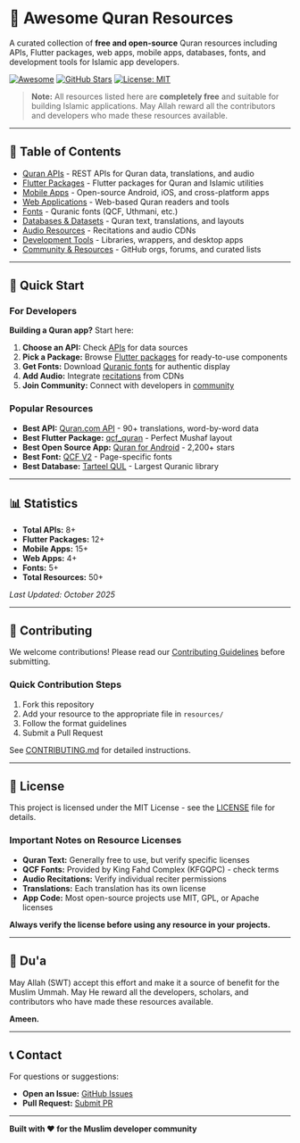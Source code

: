 # 📖 Awesome Quran Resources

A curated collection of **free and open-source** Quran resources including APIs, Flutter packages, web apps, mobile apps, databases, fonts, and development tools for Islamic app developers.

[![Awesome](https://awesome.re/badge.svg)](https://awesome.re)
[![GitHub Stars](https://img.shields.io/github/stars/yourusername/awesome-quran-resources?style=social)](https://github.com/yourusername/awesome-quran-resources)
[![License: MIT](https://img.shields.io/badge/License-MIT-yellow.svg)](https://opensource.org/licenses/MIT)

> **Note:** All resources listed here are **completely free** and suitable for building Islamic applications. May Allah reward all the contributors and developers who made these resources available.

---

## 📑 Table of Contents

- [Quran APIs](resources/apis.md) - REST APIs for Quran data, translations, and audio
- [Flutter Packages](resources/flutter.md) - Flutter packages for Quran and Islamic utilities
- [Mobile Apps](resources/mobile.md) - Open-source Android, iOS, and cross-platform apps
- [Web Applications](resources/web.md) - Web-based Quran readers and tools
- [Fonts](resources/fonts.md) - Quranic fonts (QCF, Uthmani, etc.)
- [Databases & Datasets](resources/datasets.md) - Quran text, translations, and layouts
- [Audio Resources](resources/audio.md) - Recitations and audio CDNs
- [Development Tools](resources/tools.md) - Libraries, wrappers, and desktop apps
- [Community & Resources](resources/community.md) - GitHub orgs, forums, and curated lists

---

## 🚀 Quick Start

### For Developers

**Building a Quran app?** Start here:

1. **Choose an API:** Check [APIs](resources/apis.md) for data sources
2. **Pick a Package:** Browse [Flutter packages](resources/flutter.md) for ready-to-use components
3. **Get Fonts:** Download [Quranic fonts](resources/fonts.md) for authentic display
4. **Add Audio:** Integrate [recitations](resources/audio.md) from CDNs
5. **Join Community:** Connect with developers in [community](resources/community.md)

### Popular Resources

- **Best API:** [Quran.com API](resources/apis.md#1-qurancom-api) - 90+ translations, word-by-word data
- **Best Flutter Package:** [qcf_quran](resources/flutter.md#1-qcf_quran) - Perfect Mushaf layout
- **Best Open Source App:** [Quran for Android](resources/mobile.md#1-quran-for-android) - 2,200+ stars
- **Best Font:** [QCF V2](resources/fonts.md#1-qcf-quranic-computer-font) - Page-specific fonts
- **Best Database:** [Tarteel QUL](resources/datasets.md#1-tarteel-ai---quranic-universal-library) - Largest Quranic library

---

## 📊 Statistics

- **Total APIs:** 8+
- **Flutter Packages:** 12+
- **Mobile Apps:** 15+
- **Web Apps:** 4+
- **Fonts:** 5+
- **Total Resources:** 50+

*Last Updated: October 2025*

---

## 🤝 Contributing

We welcome contributions! Please read our [Contributing Guidelines](CONTRIBUTING.md) before submitting.

### Quick Contribution Steps

1. Fork this repository
2. Add your resource to the appropriate file in `resources/`
3. Follow the format guidelines
4. Submit a Pull Request

See [CONTRIBUTING.md](CONTRIBUTING.md) for detailed instructions.

---

## 📄 License

This project is licensed under the MIT License - see the [LICENSE](LICENSE) file for details.

### Important Notes on Resource Licenses

- **Quran Text:** Generally free to use, but verify specific licenses
- **QCF Fonts:** Provided by King Fahd Complex (KFGQPC) - check terms
- **Audio Recitations:** Verify individual reciter permissions
- **Translations:** Each translation has its own license
- **App Code:** Most open-source projects use MIT, GPL, or Apache licenses

**Always verify the license before using any resource in your projects.**

---

## 🤲 Du'a

May Allah (SWT) accept this effort and make it a source of benefit for the Muslim Ummah. May He reward all the developers, scholars, and contributors who have made these resources available.

**Ameen.**

---

## 📞 Contact

For questions or suggestions:
- **Open an Issue:** [GitHub Issues](https://github.com/yourusername/awesome-quran-resources/issues)
- **Pull Request:** [Submit PR](https://github.com/yourusername/awesome-quran-resources/pulls)

---

**Built with ❤️ for the Muslim developer community**
